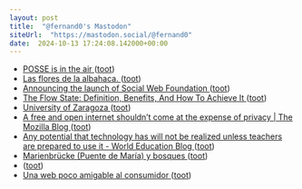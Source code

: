 ```yaml
---
layout: post
title:  "@fernand0's Mastodon"
siteUrl:  "https://mastodon.social/@fernand0"
date:  2024-10-13 17:24:08.142000+00:00
---
```

*  [POSSE is in the air ](https://ludovic.chabant.com/blog/2024/09/28/posse-is-in-the-air) ([toot](https://mastodon.social/@fernand0/113301274502137085))
*  [Las flores de la albahaca. ](https://avecesunafoto.wordpress.com/2024/10/13/las-flores-de-la-albahaca-3) ([toot](https://mastodon.social/@fernand0/113301225166915692))
*  [Announcing the launch of Social Web Foundation ](https://www.apc.org/en/blog/announcing-launch-social-web-foundatio) ([toot](https://mastodon.social/@fernand0/113301094010585199))
*  [The Flow State: Definition, Benefits, And How To Achieve It ](https://www.clearerthinking.org/post/the-flow-state-definition-benefits-and-how-to-achieve-i) ([toot](https://mastodon.social/@fernand0/113300840174443213))
*  [University of Zaragoza ](https://www.timeshighereducation.com/world-university-rankings/university-zaragoz) ([toot](https://mastodon.social/@fernand0/113300540480765985))
*  [A free and open internet shouldn’t come at the expense of privacy \| The Mozilla Blog ](https://blog.mozilla.org/en/mozilla/digital-advertising-privacy) ([toot](https://mastodon.social/@fernand0/113299893599776470))
*  [Any potential that technology has will not be realized unless teachers are prepared to use it - World Education Blog ](https://world-education-blog.org/2024/10/04/any-potential-that-technology-has-will-not-be-realized-unless-teachers-are-prepared-to-use-it) ([toot](https://mastodon.social/@fernand0/113299675031785506))
*  [Marienbrücke (Puente de María) y bosques ](https://www.flickr.com/photos/fernand0/54029682875) ([toot](https://mastodon.social/@fernand0/113299603174310001))
*  [ ](https://mastodon.social/@runjaj) ([toot](https://mastodon.social/@fernand0/113299532454850062))
*  [Una web poco amigable al consumidor ](https://www.diariojudicial.com/news-98895-una-web-poco-amigable-al-consumido) ([toot](https://mastodon.social/@fernand0/113299306728935983))
